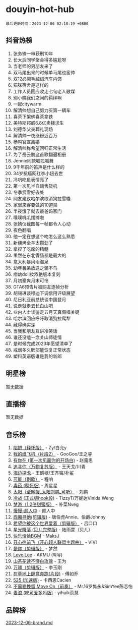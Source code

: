 # douyin-hot-hub

`最后更新时间：2023-12-06 02:18:19 +0800`

## 抖音热榜

1. 张务锋一审获刑10年
1. 长大后同学聚会得多尴尬呀
1. 当老师的男朋友来了
1. 双马尾出来的时候单马尾也蛮帅
1. 双12必囤毛绒绒汽车内饰
1. 猫咪宿舍是这样的
1. 工作人员回应收走七旬老人散煤
1. 别小瞧我们之间的羁绊啊
1. 一起citywarm
1. 解清帅想自己努力买第一辆车
1. 喜茶下架佛喜茶拿铁
1. 美特斯邦威6.8亿卖楼求生
1. 刘德华父亲葬礼现场
1. 解清帅一夜涨粉近百万
1. 杨鸣官宣离婚
1. 解清帅称希望回归正常生活
1. 为了岳云鹏这首歌翻遍相册
1. Jennie同款呱呱呱舞
1. 9千年前的笛声是什么样的
1. 34岁抗癌网红李小妞去世
1. 冯巩吃鱼表情亮了
1. 第一次见半自动售货机
1. 冬季赏雪好去处
1. 网友建议哈尔滨取消狗拉雪橇
1. 家里来客要做的10道菜
1. 半夜饿了就去敲爸妈家门
1. 噗噗叽叽摆摊啦
1. 张婧仪截图每一帧都令人心动
1. 夜色翻唱
1. 他一定在想这个吻怎么这么熟悉
1. 新疆烤全羊太攒劲了
1. 拿捏了吃席的精髓
1. 果然在东北香肠都是最大的
1. 意大利暴风雨温泉
1. 幼年薯条放送之骑不鸟
1. 痞幼doll妆浓艳版本复刻
1. 月初豪爽月末可怜
1. GTA6预告片被网友逐帧分析
1. 胡锡进谈穆迪下调信用评级展望
1. 尼日利亚前总统谈中国登月
1. 说走就走去长白山吧
1. 业内人士谈鉴定五月天真假唱关键
1. 哈尔滨回应呼吁取消狗拉爬犁
1. 藏得确实深
1. 当我和朋友互讲冷笑话
1. 谁还没嗑一念关山师徒情
1. 是时候完成2023年愿望清单了
1. 戒烟多久肺部能恢复正常状态
1. 塑料英语版谁是我的新郎

## 明星榜

暂无数据

## 直播榜

暂无数据

## 音乐榜

1. [陷阱（释怀版）](https://sf6-cdn-tos.douyinstatic.com/obj/tos-cn-ve-2774/oE8C21LeZrzKLDFfQYgMzx4GAIHageG5IzayY7) - Zy/白允y
1. [我的纸飞机（片段2）](https://sf6-cdn-tos.douyinstatic.com/obj/tos-cn-ve-2774/oM2ZrKcg2CD5AeRB2gkeXOFB1IxAGJdZPazYHf) - GooGoo/王之睿
1. [有你在 (第一次见面你的开场白)](https://sf3-cdn-tos.douyinstatic.com/obj/tos-cn-ve-2774/oAthrQ3ClJBfI57uBoFEgNDYtNCZ0TSYQQfxQ0) - 赵露思
1. [追寻你（万物复苏版）](https://sf6-cdn-tos.douyinstatic.com/obj/tos-cn-ve-2774/oYeAZJsbjIDit9APmBg8u6uDUQnHmoCf3gbo74) - 王天戈/川青
1. [海边探戈](https://sf6-cdn-tos.douyinstatic.com/obj/tos-cn-ve-2774/os9gE0VQCGqt6VQkZDyBBYvfSDY0QFe3vVmubn) - 王鹤棣/王齐铭/朴鲨
1. [可能（副歌）](https://sf3-cdn-tos.douyinstatic.com/obj/tos-cn-ve-2774/cde1731888894259b333569393c2fb51) - 程响
1. [毒药 (释怀版)](https://sf6-cdn-tos.douyinstatic.com/obj/tos-cn-ve-2774/oYILMEAzspdZBIzy4frJNB8ZHPHWAhiwowd4Ad) - 周星星
1. [太阳（全网搜_太阳刘鹏_可听）](https://sf3-cdn-tos.douyinstatic.com/obj/tos-cn-ve-2774/ogWbyIQnlBFImVbeDocRdCIYtBHlbJXgfZMvgz) - 刘鹏
1. [冷战 (正式版hook段)](https://sf6-cdn-tos.douyinstatic.com/obj/tos-cn-ve-2774/oMuEoiBasWApEMVDgNiI8VAByNmwo5J0pyf8Yx) - TizzyT/万妮达Vinida Weng
1. [梦游（1.2倍甜蜜版）](https://sf6-cdn-tos.douyinstatic.com/obj/tos-cn-ve-2774/o4gyAUm8hwufoEABmwVIiQtHsFuGzAEEWtNMzo) - 补菜Nveg
1. [慢慢-颜人中](https://sf3-cdn-tos.douyinstatic.com/obj/tos-cn-ve-2774/ocjHNfBXdBxQNC8ZGAeoLMFTUgtBg8bkExunDC) - 颜人中
1. [西厢寻他(剪辑版)](https://sf6-cdn-tos.douyinstatic.com/obj/tos-cn-ve-2774/oUsAVfAQKlRNxEv5qxvIB8o5qmIWUcXbzJKJhw) - 唐伯虎Annie、伯爵Johnny
1. [希望你被这个世界爱着（剪辑版）](https://sf3-cdn-tos.douyinstatic.com/obj/tos-cn-ve-2774/oo4H3BfEygN7l7bQaMBOZHCQ1eI4FqtED5skQ2) - 吕口口
1. [星光降落 (贝儿完整版)](https://sf3-cdn-tos.douyinstatic.com/obj/tos-cn-ve-2774/okwB9hAwyAtsFFkFBzAX1hOOfQuIoMNs0W2Mwr) - 陆雨萱（贝儿）
1. [快乐恰恰BGM](https://sf6-cdn-tos.douyinstatic.com/obj/tos-cn-ve-2774/07b173ca7d2f40f3ba0b97ac7fa3a44a) - MaksJ
1. [开心往前飞（开心超人联盟主题曲）](https://sf6-cdn-tos.douyinstatic.com/obj/tos-cn-ve-2774/9d8fb7c82cf1421fb93a9fe925275e0a) - VIVI
1. [是你（剪辑版）](https://sf3-cdn-tos.douyinstatic.com/obj/tos-cn-ve-2774/46019dae783c4c969944217fe1cfafc4) - 梦然
1. [Love Lee](https://sf3-cdn-tos.douyinstatic.com/obj/tos-cn-ve-2774/o05GbkJGbCBTdDnMtB0fwOYgkeZp23vrWQDQBS) - AKMU (악뮤)
1. [山茶花读不懂白玫瑰](https://sf3-cdn-tos.douyinstatic.com/obj/tos-cn-ve-2774/osfn8B7DktrRHEPJgPCfDbw7QDQEkwC16BxZg9) - 王为
1. [万疆（剪辑版）](https://sf6-cdn-tos.douyinstatic.com/obj/tos-cn-ve-2774/ooG7oVgFlDTelKCjCsTTobQvbdtj1BBQXnfZd8) - 李玉刚
1. [在草地上肆意奔跑(片段)](https://sf3-cdn-tos.douyinstatic.com/obj/tos-cn-ve-2774/8831d494742f45dabdfa8adb8b817259) - 傅如乔
1. [525 (加速版)](https://sf3-cdn-tos.douyinstatic.com/obj/tos-cn-ve-2774/oIfKCtqfDyP8Vc9FpAPgWMyezT6LnDT1abRwGg) - 卡西恩Cacien
1. [不需要挽留 Move On（前奏）](https://sf3-cdn-tos.douyinstatic.com/obj/tos-cn-ve-2774/ooCBhgCCkF4nExzQL9WZSUbitfA8IsDkgQIYhe) - Mr.16罗隽永&SimYee陈芯怡
1. [麦浪 (吃可爱多吗版)](https://sf3-cdn-tos.douyinstatic.com/obj/tos-cn-ve-2774/fb2bf2aaa2854aaa8ec0fcfabbee4bd8) - yihuik苡慧

## 品牌榜

[2023-12-06-brand.md](2023-12-06-brand.md)
